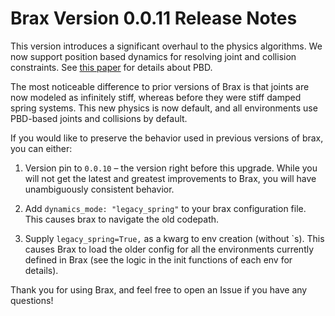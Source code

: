 # Brax Version 0.0.11 Release Notes

This version introduces a significant overhaul to the physics algorithms.  We now support position based dynamics for resolving joint and collision constraints.  See [this paper](https://matthias-research.github.io/pages/publications/PBDBodies.pdf) for details about PBD.

The most noticeable difference to prior versions of Brax is that joints are now modeled as infinitely stiff, whereas before they were stiff damped spring systems.  This new physics is now default, and all environments use PBD-based joints and collisions by default.

If you would like to preserve the behavior used in previous versions of brax, you can either:

1. Version pin to `0.0.10` – the version right before this upgrade.  While you will not get the latest and greatest improvements to Brax, you will have unambiguously consistent behavior.

2. Add `dynamics_mode: "legacy_spring"` to your brax configuration file.  This causes brax to navigate the old codepath.

3. Supply `legacy_spring=True,` as a kwarg to env creation (without `s).  This causes Brax to load the older config for all the environments currently defined in Brax (see the logic in the init functions of each env for details).

Thank you for using Brax, and feel free to open an Issue if you have any questions!